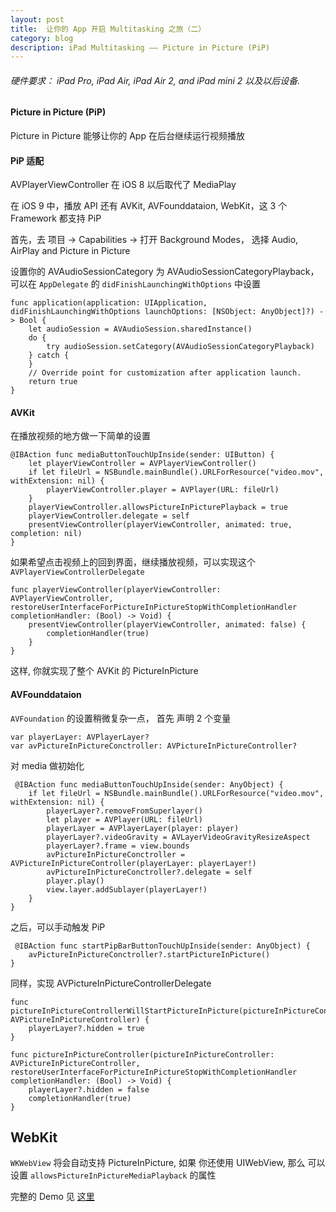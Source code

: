 ```yaml
---
layout: post
title: 	让你的 App 开启 Multitasking 之旅（二）
category: blog
description: iPad Multitasking —— Picture in Picture (PiP)
---
```


###### 硬件要求： iPad Pro, iPad Air, iPad Air 2, and iPad mini 2 以及以后设备.

#### Picture in Picture (PiP)

Picture in Picture 能够让你的 App 在后台继续运行视频播放

#### PiP 适配

AVPlayerViewController 在 iOS 8 以后取代了 MediaPlay

在 iOS 9 中，播放 API 还有 AVKit, AVFounddataion, WebKit，这 3 个 Framework 都支持 PiP

首先，去 项目 -> Capabilities -> 打开 Background Modes， 选择 Audio, AirPlay and Picture in Picture

设置你的 AVAudioSessionCategory 为 AVAudioSessionCategoryPlayback， 可以在 `AppDelegate` 的 `didFinishLaunchingWithOptions` 中设置

	func application(application: UIApplication, didFinishLaunchingWithOptions launchOptions: [NSObject: AnyObject]?) -> Bool {
        let audioSession = AVAudioSession.sharedInstance()
        do {
            try audioSession.setCategory(AVAudioSessionCategoryPlayback)
        } catch {
        }
        // Override point for customization after application launch.
        return true
    }
    
#### AVKit    
    
在播放视频的地方做一下简单的设置 
	
	@IBAction func mediaButtonTouchUpInside(sender: UIButton) {
        let playerViewController = AVPlayerViewController()
        if let fileUrl = NSBundle.mainBundle().URLForResource("video.mov", withExtension: nil) {
            playerViewController.player = AVPlayer(URL: fileUrl)
        }
        playerViewController.allowsPictureInPicturePlayback = true
        playerViewController.delegate = self
        presentViewController(playerViewController, animated: true, completion: nil)
    }    
 
如果希望点击视频上的回到界面，继续播放视频，可以实现这个 `AVPlayerViewControllerDelegate`
	
	func playerViewController(playerViewController: AVPlayerViewController, restoreUserInterfaceForPictureInPictureStopWithCompletionHandler completionHandler: (Bool) -> Void) {
        presentViewController(playerViewController, animated: false) {
            completionHandler(true)
        }
    }
    
这样, 你就实现了整个 AVKit 的 PictureInPicture 

#### AVFounddataion

`AVFoundation` 的设置稍微复杂一点， 首先 声明 2 个变量

	var playerLayer: AVPlayerLayer?
    var avPictureInPictureConctroller: AVPictureInPictureController?
    
对 media 做初始化
	
	 @IBAction func mediaButtonTouchUpInside(sender: AnyObject) {
        if let fileUrl = NSBundle.mainBundle().URLForResource("video.mov", withExtension: nil) {
            playerLayer?.removeFromSuperlayer()
            let player = AVPlayer(URL: fileUrl)
            playerLayer = AVPlayerLayer(player: player)
            playerLayer?.videoGravity = AVLayerVideoGravityResizeAspect
            playerLayer?.frame = view.bounds
            avPictureInPictureConctroller = AVPictureInPictureController(playerLayer: playerLayer!)
            avPictureInPictureConctroller?.delegate = self
            player.play()
            view.layer.addSublayer(playerLayer!)
        }
    }
	
之后，可以手动触发 PiP

	 @IBAction func startPipBarButtonTouchUpInside(sender: AnyObject) {
        avPictureInPictureConctroller?.startPictureInPicture()
    }
    
同样，实现 AVPictureInPictureControllerDelegate
	
	func pictureInPictureControllerWillStartPictureInPicture(pictureInPictureController: AVPictureInPictureController) {
        playerLayer?.hidden = true
    }
    
    func pictureInPictureController(pictureInPictureController: AVPictureInPictureController, restoreUserInterfaceForPictureInPictureStopWithCompletionHandler completionHandler: (Bool) -> Void) {
        playerLayer?.hidden = false
        completionHandler(true)
    }
    
## WebKit

`WKWebView` 将会自动支持 PictureInPicture, 如果 你还使用 UIWebView, 那么 可以设置 `allowsPictureInPictureMediaPlayback` 的属性

完整的 Demo 见 [这里](https://github.com/VioletHill/PipDemo)

